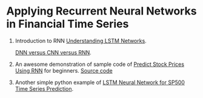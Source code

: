 # Applying Recurrent Neural Networks in Financial Time Series

1. Introduction to RNN [Understanding LSTM Networks](http://colah.github.io/posts/2015-08-Understanding-LSTMs/).

   [DNN versus CNN versus RNN](http://www.ee.columbia.edu/~stanchen/spring16/e6870/slides/lecture14.pdf).

2. An awesome demonstration of sample code of [Predict Stock Prices Using RNN](https://lilianweng.github.io/lil-log/2017/07/08/predict-stock-prices-using-RNN-part-1.html) for beginners. [Source code](https://github.com/lilianweng/stock-rnn)

3. Another simple python example of [LSTM Neural Network for SP500 Time Series Prediction](https://github.com/jaungiers/LSTM-Neural-Network-for-Time-Series-Prediction).


